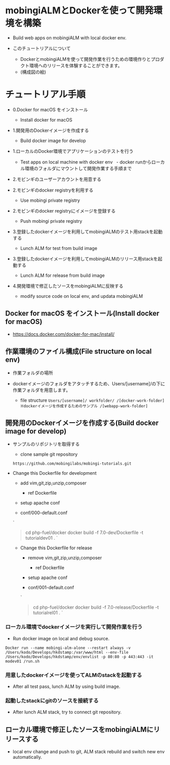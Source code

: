 # mobingiALMとDockerを使って開発環境を構築
 - Build web apps on mobingiALM with local docker env.

 - このチュートリアルについて
   - DockerとmobingiALMを使って開発作業を行うための環境作りとプロダクト環境へのリリースを体験することができます。
   - (構成図の絵)



# チュートリアル手順

 - 0.Docker for macOS をインストール
   - Install docker for macOS
 - 1.開発用のDockerイメージを作成する
   - Build docker image for develop
 - 1.ローカルのDocker環境でアプリケーションのテストを行う
   - Test apps on local machine with docker env
   - docker runからローカル環境のフォルダにマウントして開発作業する手順まで

 - 2.モビンギのユーザーアカウントを用意する
 - 2.モビンギのdocker registryを利用する
   - Use mobingi private registry
 - 2.モビンギのdocker registryにイメージを登録する
   - Push mobingi private registry
 - 3.登録したdockerイメージを利用してmobingiALMのテスト用stackを起動する
   - Lunch ALM for test from build image
 - 3.登録したdockerイメージを利用してmobingiALMのリリース用stackを起動する
   - Lunch ALM for release from build image
 - 4.開発環境で修正したソースをmobingiALMに反映する
     - modify source code on local env, and updata mobingiALM



## Docker for macOS をインストール(Install docker for macOS)
 - https://docs.docker.com/docker-for-mac/install/



## 作業環境のファイル構成(File structure on local env)
 - 作業フォルダの場所

 - dockerイメージのフォルダをアタッチするため、Users/[username]/の下に作業フォルダを用意します。

   - file structure
   `
   Users/[username]/
     workfolder/
       /[docker-work-folder]
       ※dockerイメージを作成するためのサンプル
       /[webapp-work-folder]
   `
## 開発用のDockerイメージを作成する(Build docker image for develop)
 - サンプルのリポジトリを取得する
   - clone sample git repository

   `https://github.com/mobingilabs/mobingi-tutorials.git`

 - Change this Dockerfile for development
   - add vim,git,zip,unzip,composer
     - ref Dockerfile

   - setup apache conf
    - conf/000-default.conf

   `
   > cd php-fuel/docker
   > docker build -f 7.0-dev/Dockerfile -t tutorialdev01 .
   `

   - Change this Dockerfile for release
     - remove vim,git,zip,unzip,composer
       - ref Dockerfile

     - setup apache conf
      - conf/001-default.conf

     `
     > cd php-fuel/docker
     > docker build -f 7.0-release/Dockerfile -t tutorialrel01 .
     `


### ローカル環境でdockerイメージを実行して開発作業を行う

 - Run docker image on local and debug source.

 `
 Docker run --name mobingi-alm-alone --restart always -v /Users/kodo/Develops/hkdstamp:/var/www/html --env-file /Users/kodo/Develops/hkdstamp/env/envlist -p 80:80 -p 443:443 -it modev01 /run.sh
 `


### 用意したdockerイメージを使ってALMのstackを起動する

 - After all test pass, lunch ALM by using build image.

### 起動したstackにgitのソースを接続する

 - After lunch ALM stack, try to connect git repository.

## ローカル環境で修正したソースをmobingiALMにリリースする

 - local env change and push to git, ALM stack rebuild and switch new env automatically.
